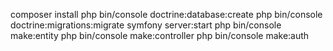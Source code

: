 
composer install
php bin/console doctrine:database:create
php bin/console doctrine:migrations:migrate
symfony server:start
php bin/console make:entity
php bin/console make:controller
php bin/console make:auth